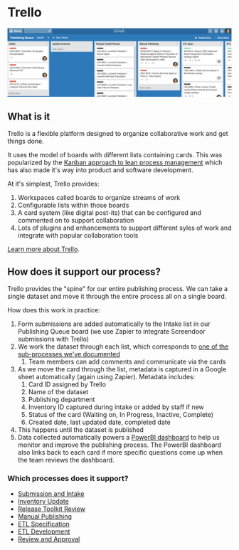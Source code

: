 # Trello

![](/assets/trello_screen.png)

## What is it

Trello is a flexible platform designed to organize collaborative work and get things done.

It uses the model of boards with different lists containing cards. This was popularized by the [Kanban approach to lean process management](https://en.wikipedia.org/wiki/Kanban) which has also made it's way into product and software development.

At it's simplest, Trello provides:

1. Workspaces called boards to organize streams of work
2. Configurable lists within those boards
3. A card system \(like digital post-its\) that can be configured and commented on to support collaboration
4. Lots of plugins and enhancements to support different syles of work and integrate with popular collaboration tools

[Learn more about Trello](https://www.trello.com/).

## How does it support our process?

Trello provides the "spine" for our entire publishing process. We can take a single dataset and move it through the entire process all on a single board.

How does this work in practice:

1. Form submissions are added automatically to the Intake list in our Publishing Queue board \(we use Zapier to integrate Screendoor submissions with Trello\)
2. We work the dataset through each list, which corresponds to [one of the sub-processes we've documented](/0_publishing_process_overview/README.md)
   1. Team members can add comments and communicate via the cards
3. As we move the card through the list, metadata is captured in a Google sheet automatically \(again using Zapier\). Metadata includes:
   1. Card ID assigned by Trello
   2. Name of the dataset
   3. Publishing department
   4. Inventory ID captured during intake or added by staff if new
   5. Status of the card \(Waiting on, In Progress, Inactive, Complete\)
   6. Created date, last updated date, completed date
4. This happens until the dataset is published
5. Data collected automatically powers a [PowerBI dashboard]() to help us monitor and improve the publishing process. The PowerBI dashboard also links back to each card if more specific questions come up when the team reviews the dashboard.

### Which processes does it support?

* [Submission and Intake](1_submission/README.md)
* [Inventory Update](2_inventory/README.md)
* [Release Toolkit Review](3_release_toolkit_review/README.md)
* [Manual Publishing](4_manual_publishing/README.md)
* [ETL Specification](5_etl_specification/README.md)
* [ETL Development](6_etl_development/README.md)
* [Review and Approval](7_review_and_approval/README.md)



